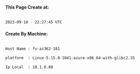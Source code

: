 
   
#### This Page Create at:

```bash

2023-09-10 - 22:27:45 UTC

```

#### Create By Machine:

```bash

Host Name : fv-az362-181

platform  : Linux-5.15.0-1041-azure-x86_64-with-glibc2.35

Ip Local  : 10.1.0.80

```

